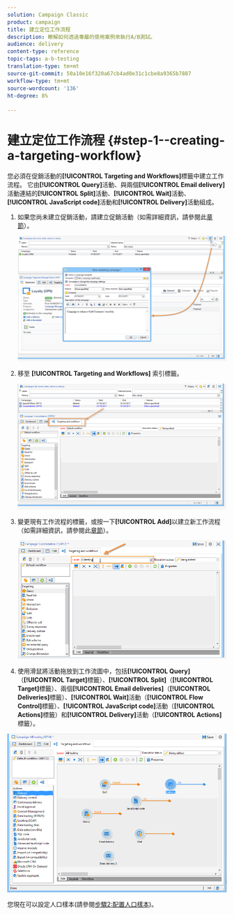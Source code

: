 ```yaml
---
solution: Campaign Classic
product: campaign
title: 建立定位工作流程
description: 瞭解如何透過專屬的使用案例來執行A/B測試。
audience: delivery
content-type: reference
topic-tags: a-b-testing
translation-type: tm+mt
source-git-commit: 50a10e16f320a67cb4ad0e31c1cbe8a9365b7887
workflow-type: tm+mt
source-wordcount: '136'
ht-degree: 8%

---
```



# 建立定位工作流程 {#step-1--creating-a-targeting-workflow}

您必須在促銷活動的&#x200B;**[!UICONTROL Targeting and Workflows]**&#x200B;標籤中建立工作流程。 它由&#x200B;**[!UICONTROL Query]**&#x200B;活動、與兩個&#x200B;**[!UICONTROL Email delivery]**&#x200B;活動連結的&#x200B;**[!UICONTROL Split]**&#x200B;活動、**[!UICONTROL Wait]**&#x200B;活動、**[!UICONTROL JavaScript code]**&#x200B;活動和&#x200B;**[!UICONTROL Delivery]**&#x200B;活動組成。

1. 如果您尚未建立促銷活動，請建立促銷活動（如需詳細資訊，請參閱此[章節](../../campaign/using/setting-up-marketing-campaigns.md#creating-a-campaign)）。

   ![](assets/use_case_abtesting_targetwkfl_001.png)

1. 移至 **[!UICONTROL Targeting and Workflows]** 索引標籤。

   ![](assets/use_case_abtesting_targetwkfl_002.png)

1. 變更現有工作流程的標籤，或按一下&#x200B;**[!UICONTROL Add]**&#x200B;以建立新工作流程（如需詳細資訊，請參閱此[章節](../../campaign/using/marketing-campaign-deliveries.md#selecting-the-target-population)）。

   ![](assets/use_case_abtesting_targetwkfl_003.png)

1. 使用滑鼠將活動拖放到工作流圖中，包括&#x200B;**[!UICONTROL Query]**（**[!UICONTROL Target]**&#x200B;標籤）、**[!UICONTROL Split]**（**[!UICONTROL Target]**&#x200B;標籤）、兩個&#x200B;**[!UICONTROL Email deliveries]**（**[!UICONTROL Deliveries]**&#x200B;標籤）、**[!UICONTROL Wait]**&#x200B;活動（**[!UICONTROL Flow Control]**&#x200B;標籤）、**[!UICONTROL JavaScript code]**&#x200B;活動（**[!UICONTROL Actions]**&#x200B;標籤）和&#x200B;**[!UICONTROL Delivery]**&#x200B;活動（**[!UICONTROL Actions]**&#x200B;標籤）。

![](assets/use_case_abtesting_targetwkfl_004.png)

您現在可以設定人口樣本(請參閱[步驟2:配置人口樣本](../../delivery/using/a-b-testing-uc-population-samples.md))。
